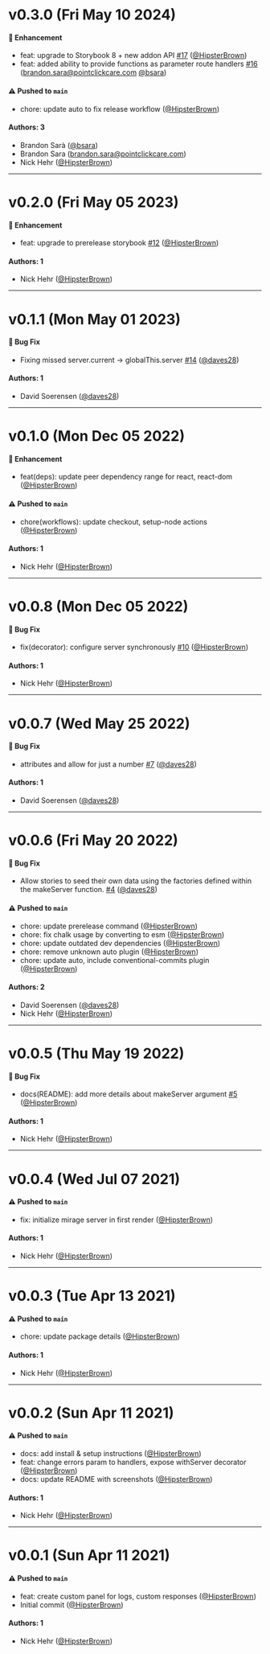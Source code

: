 # v0.3.0 (Fri May 10 2024)

#### 🚀 Enhancement

- feat: upgrade to Storybook 8 + new addon API [#17](https://github.com/HipsterBrown/storybook-mirage/pull/17) ([@HipsterBrown](https://github.com/HipsterBrown))
- feat: added ability to provide functions as parameter route handlers [#16](https://github.com/HipsterBrown/storybook-mirage/pull/16) (brandon.sara@pointclickcare.com [@bsara](https://github.com/bsara))

#### ⚠️ Pushed to `main`

- chore: update auto to fix release workflow ([@HipsterBrown](https://github.com/HipsterBrown))

#### Authors: 3

- Brandon Sarà ([@bsara](https://github.com/bsara))
- Brandon Sara (brandon.sara@pointclickcare.com)
- Nick Hehr ([@HipsterBrown](https://github.com/HipsterBrown))

---

# v0.2.0 (Fri May 05 2023)

#### 🚀 Enhancement

- feat: upgrade to prerelease storybook [#12](https://github.com/HipsterBrown/storybook-mirage/pull/12) ([@HipsterBrown](https://github.com/HipsterBrown))

#### Authors: 1

- Nick Hehr ([@HipsterBrown](https://github.com/HipsterBrown))

---

# v0.1.1 (Mon May 01 2023)

#### 🐛 Bug Fix

- Fixing missed server.current -> globalThis.server [#14](https://github.com/HipsterBrown/storybook-mirage/pull/14) ([@daves28](https://github.com/daves28))

#### Authors: 1

- David Soerensen ([@daves28](https://github.com/daves28))

---

# v0.1.0 (Mon Dec 05 2022)

#### 🚀 Enhancement

- feat(deps): update peer dependency range for react, react-dom ([@HipsterBrown](https://github.com/HipsterBrown))

#### ⚠️ Pushed to `main`

- chore(workflows): update checkout, setup-node actions ([@HipsterBrown](https://github.com/HipsterBrown))

#### Authors: 1

- Nick Hehr ([@HipsterBrown](https://github.com/HipsterBrown))

---

# v0.0.8 (Mon Dec 05 2022)

#### 🐛 Bug Fix

- fix(decorator): configure server synchronously [#10](https://github.com/HipsterBrown/storybook-mirage/pull/10) ([@HipsterBrown](https://github.com/HipsterBrown))

#### Authors: 1

- Nick Hehr ([@HipsterBrown](https://github.com/HipsterBrown))

---

# v0.0.7 (Wed May 25 2022)

#### 🐛 Bug Fix

- attributes and allow for just a number [#7](https://github.com/HipsterBrown/storybook-mirage/pull/7) ([@daves28](https://github.com/daves28))

#### Authors: 1

- David Soerensen ([@daves28](https://github.com/daves28))

---

# v0.0.6 (Fri May 20 2022)

#### 🐛 Bug Fix

- Allow stories to seed their own data using the factories defined within the makeServer function. [#4](https://github.com/HipsterBrown/storybook-mirage/pull/4) ([@daves28](https://github.com/daves28))

#### ⚠️ Pushed to `main`

- chore: update prerelease command ([@HipsterBrown](https://github.com/HipsterBrown))
- chore: fix chalk usage by converting to esm ([@HipsterBrown](https://github.com/HipsterBrown))
- chore: update outdated dev dependencies ([@HipsterBrown](https://github.com/HipsterBrown))
- chore: remove unknown auto plugin ([@HipsterBrown](https://github.com/HipsterBrown))
- chore: update auto, include conventional-commits plugin ([@HipsterBrown](https://github.com/HipsterBrown))

#### Authors: 2

- David Soerensen ([@daves28](https://github.com/daves28))
- Nick Hehr ([@HipsterBrown](https://github.com/HipsterBrown))

---

# v0.0.5 (Thu May 19 2022)

#### 🐛 Bug Fix

- docs(README): add more details about makeServer argument [#5](https://github.com/HipsterBrown/storybook-mirage/pull/5) ([@HipsterBrown](https://github.com/HipsterBrown))

#### Authors: 1

- Nick Hehr ([@HipsterBrown](https://github.com/HipsterBrown))

---

# v0.0.4 (Wed Jul 07 2021)

#### ⚠️ Pushed to `main`

- fix: initialize mirage server in first render ([@HipsterBrown](https://github.com/HipsterBrown))

#### Authors: 1

- Nick Hehr ([@HipsterBrown](https://github.com/HipsterBrown))

---

# v0.0.3 (Tue Apr 13 2021)

#### ⚠️ Pushed to `main`

- chore: update package details ([@HipsterBrown](https://github.com/HipsterBrown))

#### Authors: 1

- Nick Hehr ([@HipsterBrown](https://github.com/HipsterBrown))

---

# v0.0.2 (Sun Apr 11 2021)

#### ⚠️ Pushed to `main`

- docs: add install & setup instructions ([@HipsterBrown](https://github.com/HipsterBrown))
- feat: change errors param to handlers, expose withServer decorator ([@HipsterBrown](https://github.com/HipsterBrown))
- docs: update README with screenshots ([@HipsterBrown](https://github.com/HipsterBrown))

#### Authors: 1

- Nick Hehr ([@HipsterBrown](https://github.com/HipsterBrown))

---

# v0.0.1 (Sun Apr 11 2021)

#### ⚠️ Pushed to `main`

- feat: create custom panel for logs, custom responses ([@HipsterBrown](https://github.com/HipsterBrown))
- Initial commit ([@HipsterBrown](https://github.com/HipsterBrown))

#### Authors: 1

- Nick Hehr ([@HipsterBrown](https://github.com/HipsterBrown))
